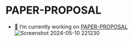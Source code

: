 # PAPER-PROPOSAL
- 🔭 I’m currently working on [PAPER-PROPOSAL](http://127.0.0.1:3000/index.html)
![Screenshot 2024-05-10 221230](https://github.com/Unmesh100/PAPER-PROPOSAL/assets/151871475/8591f16d-e37e-4f16-8bfb-a189c85a90f9)
